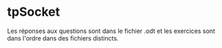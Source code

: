 # tpSocket

Les réponses aux questions sont dans le fichier .odt et les exercices sont dans l'ordre dans des fichiers distincts.
